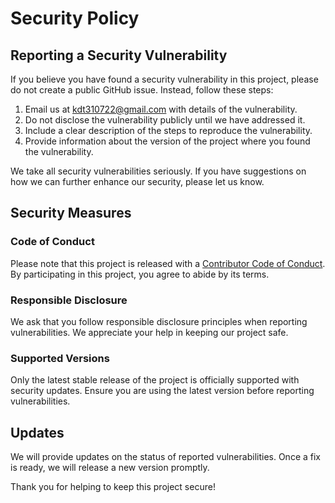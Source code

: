 # Security Policy

## Reporting a Security Vulnerability

If you believe you have found a security vulnerability in this project, please do not create a public GitHub issue.
Instead, follow these steps:

1. Email us at [kdt310722@gmail.com](mailto:kdt310722@gmail.com) with details of the vulnerability.
2. Do not disclose the vulnerability publicly until we have addressed it.
3. Include a clear description of the steps to reproduce the vulnerability.
4. Provide information about the version of the project where you found the vulnerability.

We take all security vulnerabilities seriously. If you have suggestions on how we can further enhance our security,
please let us know.

## Security Measures

### Code of Conduct

Please note that this project is released with a [Contributor Code of Conduct](CODE_OF_CONDUCT.md). By participating in
this project, you agree to abide by its terms.

### Responsible Disclosure

We ask that you follow responsible disclosure principles when reporting vulnerabilities. We appreciate your help in
keeping our project safe.

### Supported Versions

Only the latest stable release of the project is officially supported with security updates. Ensure you are using the
latest version before reporting vulnerabilities.

## Updates

We will provide updates on the status of reported vulnerabilities. Once a fix is ready, we will release a new version
promptly.

Thank you for helping to keep this project secure!

<!-- This file is generated by ChatGPT -->
